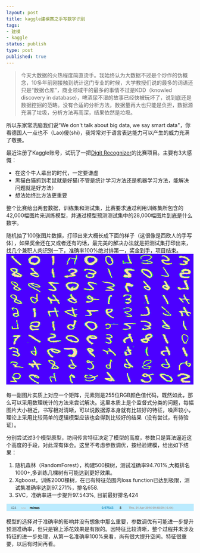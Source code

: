 ```yaml
--- 
layout: post
title: kaggle建模赛之手写数字识别
tags: 
- 建模
- kaggle
status: publish
type: post
published: true
---
```


> 今天大数据的火热程度简直烫手。我始终认为大数据不过是个炒作的伪概念，10多年前刚接触到统计这门专业的时候，大学教授们说的最多的词语还只是“数据仓库”，商业领域干的最多的事情不过是KDD（knowled discovery in database)，啤酒尿不湿的故事已经快被玩坏了，说到底还是数据挖掘的范畴。没有合适的分析方法，数据量再大也只能是负担，数据源充满了垃圾，分析方法再高深，结果依然是垃圾。

所以东家常洗脑我们说“We don't talk about big data, we say smart data"，你看德国人一点也不（Lao)傻(shi)，我常常对于语言表达能力可以产生的威力充满了敬畏。

最近注册了Kaggle账号，试玩了一把[Digit Recognizer](https://www.kaggle.com/c/digit-recognizer "Digit Recognizer")的比赛项目。主要有3大感慨：

- 在这个牛人辈出的时代，一定要谦虚
- 黑猫白猫抓到老鼠就是好猫(不管是统计学习方法还是机器学习方法，能解决问题就是好方法）
- 想法始终比方法更重要


整个比赛给出两套数据，训练集和测试集，比赛要求通过利用训练集所包含的42,000幅图片来训练模型，并通过模型预测测试集中的28,000幅图片到底是什么数字。

随机抽了100张图片数据，打印出来大概长成下面的样子（这很像是西欧人的手写体），如果奖金还在又或者还有的话，最完美的解决办法就是把测试集打印出来，找几个兼职人肉识别一下，准确率100%绝对排第一，奖金到手，项目结束。
<img src="/upload/pic/Viz.png"/>

每一副图片实质上对应一个矩阵，元素则是255位RGB颜色值代码，既然如此，那么可以采用数理统计的方法来尝试解决。这里本质上是个监督式分类的问题，每幅图片大小相近，书写相对清晰，可以说数据源本身就有比较好的特征，噪声较小，理论上采用比较简单的逻辑模型应该也会得到比较好的结果（没有尝试，有待验证）。

分别尝试过3个模型原型，坊间传言特征决定了模型的高度，参数只是算法逼近这个高度的手段，对此深有体会。这里不考虑参数调优，按经验建模，给出如下结果：

1. 随机森林（RandomForest），构建500棵树，测试准确率94.701%,大概排名1000+,多训练几棵树有可能达到更好效果。
2. Xgboost，训练2000棵树，在已有特征范围内loss function已达到极限，测试集准确率达到97.271%，排名658.
3. SVC，准确率进一步提升97.543%, 目前最好排名424
<img src="/upload/pic/rank1.PNG"/>

模型的选择对于准确率的影响并没有想象中那么重要，参数调优有可能进一步提升预测准确率，但只是锦上添花效果是有限的。因特征比较清晰，整个过程并未涉及特征的进一步处理，从第一名准确率100%来看，尚有很大提升空间。特征很重要，以后有时间再看。

